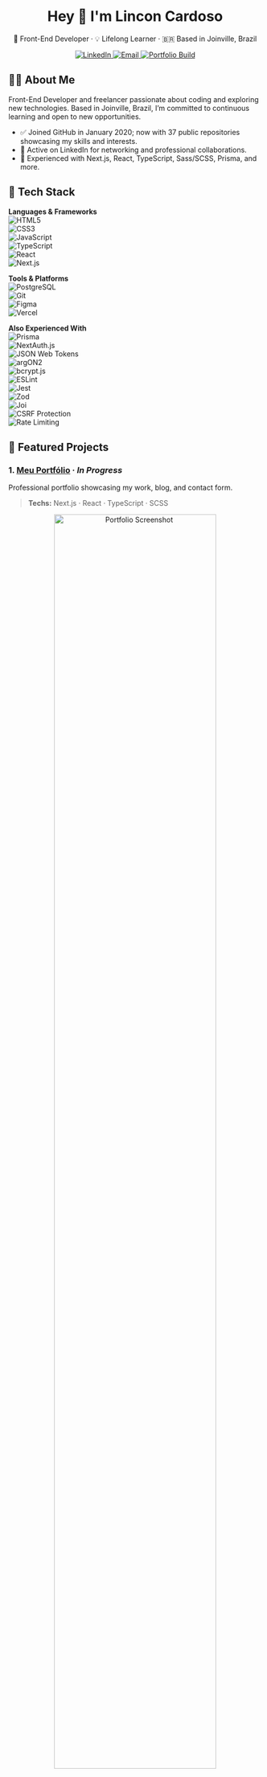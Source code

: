 <h1 align="center">Hey 👋 I'm Lincon Cardoso</h1>
<p align="center">
  🚀 Front-End Developer · 💡 Lifelong Learner · 🇧🇷 Based in Joinville, Brazil
</p>
<p align="center">
  <a href="https://www.linkedin.com/in/lincon-cardoso" target="_blank">
    <img alt="LinkedIn" src="https://img.shields.io/badge/LinkedIn-0077B5?style=flat&logo=linkedin&logoColor=white" />
  </a>
  <a href="mailto:linkon789@gmail.com">
    <img alt="Email" src="https://img.shields.io/badge/Email-D14836?style=flat&logo=gmail&logoColor=white" />
  </a>
  <a href="https://github.com/lincon-cardoso/meu-portifolio/actions/workflows/main.yml" target="_blank">
    <img alt="Portfolio Build" src="https://github.com/lincon-cardoso/meu-portifolio/actions/workflows/main.yml/badge.svg" />
  </a>
</p>

## 👨‍💻 About Me

Front-End Developer and freelancer passionate about coding and exploring new technologies. Based in Joinville, Brazil, I’m committed to continuous learning and open to new opportunities.

- ✅ Joined GitHub in January 2020; now with 37 public repositories showcasing my skills and interests.  
- 🔗 Active on LinkedIn for networking and professional collaborations.  
- 🚀 Experienced with Next.js, React, TypeScript, Sass/SCSS, Prisma, and more.

## 🚀 Tech Stack

**Languages & Frameworks**  
![HTML5](https://img.shields.io/badge/HTML5-E34F26?style=flat&logo=html5&logoColor=white)  
![CSS3](https://img.shields.io/badge/CSS3-1572B6?style=flat&logo=css3&logoColor=white)  
![JavaScript](https://img.shields.io/badge/JavaScript-F7DF1E?style=flat&logo=javascript&logoColor=black)  
![TypeScript](https://img.shields.io/badge/TypeScript-007ACC?style=flat&logo=typescript&logoColor=white)  
![React](https://img.shields.io/badge/React-20232A?style=flat&logo=react&logoColor=61DAFB)  
![Next.js](https://img.shields.io/badge/Next.js-000000?style=flat&logo=next.js&logoColor=white)

**Tools & Platforms**  
![PostgreSQL](https://img.shields.io/badge/PostgreSQL-336791?style=flat&logo=postgresql&logoColor=white)  
![Git](https://img.shields.io/badge/Git-F05032?style=flat&logo=git&logoColor=white)  
![Figma](https://img.shields.io/badge/Figma-000000?style=flat&logo=figma&logoColor=white)  
![Vercel](https://img.shields.io/badge/Vercel-000000?style=flat&logo=vercel&logoColor=white)

**Also Experienced With**  
![Prisma](https://img.shields.io/badge/Prisma-2D3748?style=flat&logo=prisma&logoColor=white)  
![NextAuth.js](https://img.shields.io/badge/NextAuth-black?style=flat&logo=nextauth&logoColor=white)  
![JSON Web Tokens](https://img.shields.io/badge/JWT-000000?style=flat&logo=json-web-tokens&logoColor=white)  
![argON2](https://img.shields.io/badge/Argon2-6548FF?style=flat)  
![bcrypt.js](https://img.shields.io/badge/bcrypt.js-734F96?style=flat)  
![ESLint](https://img.shields.io/badge/ESLint-4B32C3?style=flat&logo=eslint&logoColor=white)  
![Jest](https://img.shields.io/badge/Jest-C21325?style=flat&logo=jest&logoColor=white)  
![Zod](https://img.shields.io/badge/Zod-EA33D2?style=flat)  
![Joi](https://img.shields.io/badge/Joi-464646?style=flat)  
![CSRF Protection](https://img.shields.io/badge/CSRF-6A2E8C?style=flat)  
![Rate Limiting](https://img.shields.io/badge/Rate_Limiter-CC0000?style=flat)  

## 📌 Featured Projects

### 1. [Meu Portfólio](https://github.com/lincon-cardoso/meu-portifolio) · _In Progress_  
Professional portfolio showcasing my work, blog, and contact form.  
> **Techs:** Next.js · React · TypeScript · SCSS

<p align="center">
  <a href="https://www.devlincon.com.br/" target="_blank">
    <img alt="Portfolio Screenshot" src="./assets/portfolio-screenshot.png" width="80%" />
  </a>
</p>

<p align="center">
  <a href="https://www.devlincon.com.br/" target="_blank">
    <img alt="View Site" src="https://img.shields.io/badge/View%20Site-Website-brightgreen?style=flat&logo=google-chrome" />
  </a>&nbsp;
  <a href="https://github.com/lincon-cardoso/meu-portifolio" target="_blank">
    <img alt="Repository" src="https://img.shields.io/badge/Repo-GitHub-black?style=flat&logo=github" />
  </a>
</p>

### 2. [NexoBiiz](https://github.com/lincon-cardoso/NexoBiiz) · _Completed_  
Small business management system with user authentication, dashboards, and CRUD operations.  
> **Techs:** React · TypeScript · PostgreSQL · Styled Components

<p align="center">
  <a href="https://nexobiiz.devlincon.com.br/" target="_blank">
    <img alt="NexoBiiz Screenshot" src="./assets/nexobiiz-screenshot.png" width="80%" />
  </a>
</p>

<p align="center">
  <a href="https://nexobiiz.devlincon.com.br/" target="_blank">
    <img alt="View Site" src="https://img.shields.io/badge/View%20Site-Website-brightgreen?style=flat&logo=google-chrome" />
  </a>&nbsp;
  <a href="https://github.com/lincon-cardoso/NexoBiiz" target="_blank">
    <img alt="Repository" src="https://img.shields.io/badge/Repo-GitHub-black?style=flat&logo=github" />
  </a>
</p>

## 📈 GitHub Metrics

<p align="center">
  <img src="https://github-readme-stats.vercel.app/api?username=lincon-cardoso&show_icons=true&theme=default" alt="GitHub Stats" />
</p>

## 📫 Let’s Connect

- 💼 [LinkedIn](https://www.linkedin.com/in/lincon-cardoso)  
- 🌐 [Visit my Portfolio](https://www.devlincon.com.br/)  
- 📬 Email me at [linkon789@gmail.com](mailto:linkon789@gmail.com)

<p align="center">
  Made with ❤️ by Lincon Cardoso · Last updated: July 2025
</p>
